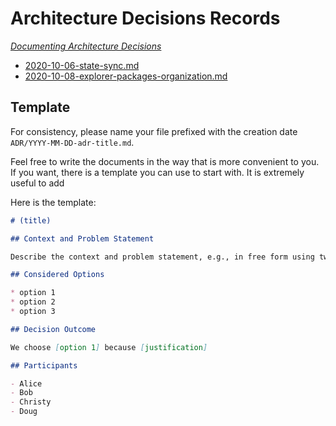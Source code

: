 # Architecture Decisions Records
[_Documenting Architecture Decisions_](https://cognitect.com/blog/2011/11/15/documenting-architecture-decisions)

- [2020-10-06-state-sync.md](ADR/2020-10-06-state-sync.md)
- [2020-10-08-explorer-packages-organization.md](ADR/2020-10-08-explorer-packages-organization.md)

## Template

For consistency, please name your file prefixed with the creation date `ADR/YYYY-MM-DD-adr-title.md`.

Feel free to write the documents in the way that is more convenient to you.
If you want, there is a template you can use to start with. It is extremely useful to add

Here is the template:

```markdown
# (title)

## Context and Problem Statement

Describe the context and problem statement, e.g., in free form using two to three sentences. You may want to articulate the problem in form of a question.

## Considered Options

* option 1
* option 2
* option 3

## Decision Outcome

We choose [option 1] because [justification]

## Participants

- Alice
- Bob
- Christy
- Doug

```
